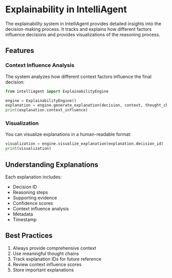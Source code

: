 # Explainability in IntelliAgent

The explainability system in IntelliAgent provides detailed insights into the decision-making process. It tracks and explains how different factors influence decisions and provides visualizations of the reasoning process.

## Features

### Context Influence Analysis

The system analyzes how different context factors influence the final decision:

```python
from intelliagent import ExplainabilityEngine

engine = ExplainabilityEngine()
explanation = engine.generate_explanation(decision, context, thought_chain, confidence)
print(explanation.context_influence)
```

### Visualization

You can visualize explanations in a human-readable format:

```python
visualization = engine.visualize_explanation(explanation.decision_id)
print(visualization)
```

## Understanding Explanations

Each explanation includes:

- Decision ID
- Reasoning steps
- Supporting evidence
- Confidence scores
- Context influence analysis
- Metadata
- Timestamp

## Best Practices

1. Always provide comprehensive context
2. Use meaningful thought chains
3. Track explanation IDs for future reference
4. Review context influence scores
5. Store important explanations
